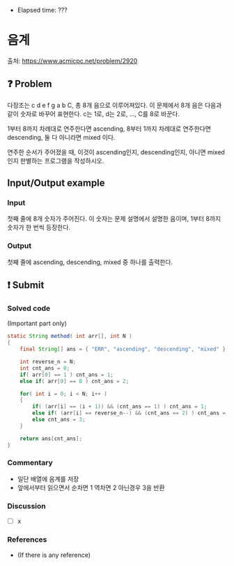 - Elapsed time: ???

# 음계
출처: https://www.acmicpc.net/problem/2920

## :question: Problem
다장조는 c d e f g a b C, 총 8개 음으로 이루어져있다. 이 문제에서 8개 음은 다음과 같이 숫자로 바꾸어 표현한다. c는 1로, d는 2로, ..., C를 8로 바꾼다.

1부터 8까지 차례대로 연주한다면 ascending, 8부터 1까지 차례대로 연주한다면 descending, 둘 다 아니라면 mixed 이다.

연주한 순서가 주어졌을 때, 이것이 ascending인지, descending인지, 아니면 mixed인지 판별하는 프로그램을 작성하시오.

## Input/Output example
### Input
첫째 줄에 8개 숫자가 주어진다. 이 숫자는 문제 설명에서 설명한 음이며, 1부터 8까지 숫자가 한 번씩 등장한다.

### Output
첫째 줄에 ascending, descending, mixed 중 하나를 출력한다.

## :exclamation: Submit
### Solved code
(Important part only)
``` java
static String method( int arr[], int N )
{
    final String[] ans = { "ERR", "ascending", "descending", "mixed" };

    int reverse_n = N;
    int cnt_ans = 0;
    if( arr[0] == 1 ) cnt_ans = 1;
    else if( arr[0] == 8 ) cnt_ans = 2;

    for( int i = 0; i < N; i++ )
    {
        if( (arr[i] == (i + 1)) && (cnt_ans == 1) ) cnt_ans = 1;
        else if( (arr[i] == reverse_n--) && (cnt_ans == 2) ) cnt_ans = 2;
        else cnt_ans = 3;
    }

    return ans[cnt_ans];
}
```

### Commentary
- 일단 배열에 음계를 저장
- 앞에서부터 읽으면서 순차면 1 역차면 2 아닌경우 3을 반환

### Discussion
- [ ] x

### References
- (If there is any reference)